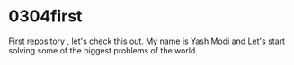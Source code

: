 # 0304first
First repository , let's check this out.
My name is Yash Modi and Let's start solving some of the biggest problems of the world.

